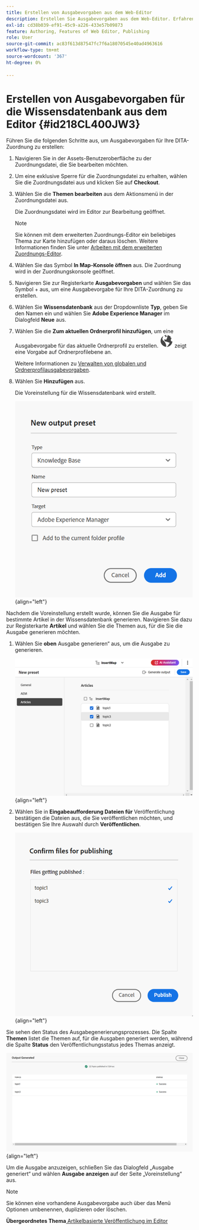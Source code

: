 ```yaml
---
title: Erstellen von Ausgabevorgaben aus dem Web-Editor
description: Erstellen Sie Ausgabevorgaben aus dem Web-Editor. Erfahren Sie, wie Sie eine Ausgabevorgabe in AEM Guides bearbeiten, umbenennen, duplizieren und löschen können.
exl-id: cd38b039-ef91-45c9-a226-433e57b09873
feature: Authoring, Features of Web Editor, Publishing
role: User
source-git-commit: ac83f613d87547fc7f6a18070545e40ad4963616
workflow-type: tm+mt
source-wordcount: '367'
ht-degree: 0%

---
```


# Erstellen von Ausgabevorgaben für die Wissensdatenbank aus dem Editor {#id218CL400JW3}

Führen Sie die folgenden Schritte aus, um Ausgabevorgaben für Ihre DITA-Zuordnung zu erstellen:

1. Navigieren Sie in der Assets-Benutzeroberfläche zu der Zuordnungsdatei, die Sie bearbeiten möchten.

1. Um eine exklusive Sperre für die Zuordnungsdatei zu erhalten, wählen Sie die Zuordnungsdatei aus und klicken Sie auf **Checkout**.

1. Wählen Sie die **Themen bearbeiten** aus dem Aktionsmenü in der Zuordnungsdatei aus.

   Die Zuordnungsdatei wird im Editor zur Bearbeitung geöffnet.

   >[!NOTE]
   >
   > Sie können mit dem erweiterten Zuordnungs-Editor ein beliebiges Thema zur Karte hinzufügen oder daraus löschen. Weitere Informationen finden Sie unter [Arbeiten mit dem erweiterten Zuordnungs-Editor](map-editor-advanced-map-editor.md#).

1. Wählen Sie das Symbol **In Map-Konsole öffnen** aus. Die Zuordnung wird in der Zuordnungskonsole geöffnet.

1. Navigieren Sie zur Registerkarte **Ausgabevorgaben** und wählen Sie das Symbol + aus, um eine Ausgabevorgabe für Ihre DITA-Zuordnung zu erstellen.

1. Wählen Sie **Wissensdatenbank** aus der Dropdownliste **Typ**, geben Sie den Namen ein und wählen Sie **Adobe Experience Manager** im Dialogfeld **Neue** aus.
1. Wählen Sie die **Zum aktuellen Ordnerprofil hinzufügen**, um eine Ausgabevorgabe für das aktuelle Ordnerprofil zu erstellen. ![Ordnerprofilsymbol](images/global-preset-icon.svg) zeigt eine Vorgabe auf Ordnerprofilebene an.

   Weitere Informationen zu [Verwalten von globalen und Ordnerprofilausgabevorgaben](./web-editor-manage-output-presets.md).

1. Wählen Sie **Hinzufügen** aus.

   Die Voreinstellung für die Wissensdatenbank wird erstellt.


   ![Neue ](images/knowledge-base-preset-dialog-box.png){align="left"}

Nachdem die Voreinstellung erstellt wurde, können Sie die Ausgabe für bestimmte Artikel in der Wissensdatenbank generieren. Navigieren Sie dazu zur Registerkarte **Artikel** und wählen Sie die Themen aus, für die Sie die Ausgabe generieren möchten.
1. Wählen Sie **oben** Ausgabe generieren“ aus, um die Ausgabe zu generieren.

   ![](images/add-preset-articles-tab_cs.png){align="left"}

1. Wählen Sie in **Eingabeaufforderung Dateien für** Veröffentlichung bestätigen die Dateien aus, die Sie veröffentlichen möchten, und bestätigen Sie Ihre Auswahl durch **Veröffentlichen**.

   ![Neue ](images/knowledge-base-confirm-files-for-publishing.png){align="left"}

Sie sehen den Status des Ausgabegenerierungsprozesses. Die Spalte **Themen** listet die Themen auf, für die Ausgaben generiert werden, während die Spalte **Status** den Veröffentlichungsstatus jedes Themas anzeigt.


![](images/add-preset-output-generated_cs.png){align="left"}

Um die Ausgabe anzuzeigen, schließen Sie das Dialogfeld „Ausgabe generiert“ und wählen **Ausgabe anzeigen** auf der Seite „Voreinstellung“ aus.


>[!NOTE]
>
> Sie können eine vorhandene Ausgabevorgabe auch über das Menü Optionen umbenennen, duplizieren oder löschen.



**Übergeordnetes Thema**&#x200B;[ Artikelbasierte Veröffentlichung im Editor](web-editor-article-publishing.md)
